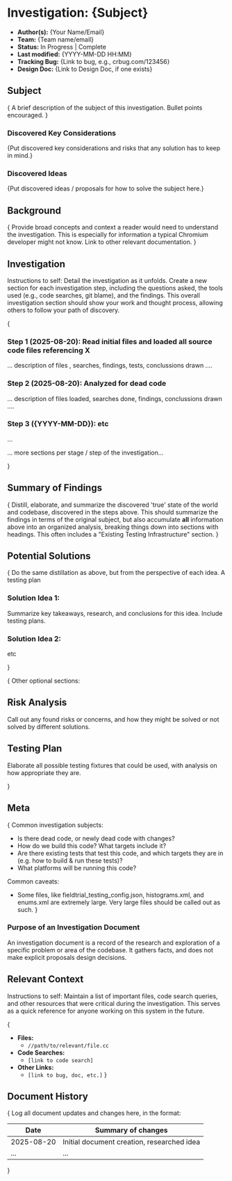 # Investigation: {Subject}

- **Author(s):** {Your Name/Email}
- **Team:** {Team name/email}
- **Status:** In Progress | Complete
- **Last modified:** {YYYY-MM-DD HH:MM}
- **Tracking Bug:** {Link to bug, e.g., crbug.com/123456}
- **Design Doc:** {Link to Design Doc, if one exists}

## Subject

{ A brief description of the subject of this investigation. Bullet points
encouraged. }

### Discovered Key Considerations

{Put discovered key considerations and risks that any solution has to keep in mind.}

### Discovered Ideas

{Put discovered ideas / proposals for how to solve the subject here.}

## Background

{ Provide broad concepts and context a reader would need to understand the
investigation. This is especially for information a typical Chromium developer
might not know. Link to other relevant documentation. }

## Investigation

Instructions to self: Detail the investigation as it unfolds. Create a new
section for each investigation step, including the questions asked, the tools
used (e.g., code searches, git blame), and the findings. This overall
investigation section should show your work and thought process, allowing others
to follow your path of discovery.

{

### Step 1 (2025-08-20): Read initial files and loaded all source code files referencing X
... description of files , searches, findings, tests, conclussions drawn ....


### Step 2 (2025-08-20): Analyzed for dead code
... description of files loaded, searches done, findings, conclussions drawn
....

### Step 3 ({YYYY-MM-DD}): etc
...

... more sections per stage / step of the investigation...

}

## Summary of Findings

{
Distill, elaborate, and summarize the discovered 'true' state of the world and codebase, discovered in the steps above. This should summarize the findings in terms of the original subject, but also accumulate **all** information above into an organized analysis, breaking things down into sections with headings. This often includes a "Existing Testing Infrastructure" section.
}

## Potential Solutions

{
Do the same distillation as above, but from the perspective of each idea. A testing plan

### Solution Idea 1: <approach>

Summarize key takeaways, research, and conclusions for this idea. Include testing plans.

### Solution Idea 2: <idea>

etc

}

{
Other optional sections:

## Risk Analysis

Call out any found risks or concerns, and how they might be solved or not solved by different solutions.

## Testing Plan

Elaborate all possible testing fixtures that could be used, with analysis on how appropriate they are.

}

## Meta

{ Common investigation subjects:
- Is there dead code, or newly dead code with changes?
- How do we build this code? What targets include it?
- Are there existing tests that test this code, and which targets they are in
  (e.g. how to build & run these tests)?
- What platforms will be running this code?

Common caveats:
- Some files, like fieldtrial_testing_config.json, histograms.xml, and enums.xml
  are extremely large. Very large files should be called out as such. }

### Purpose of an Investigation Document

An investigation document is a record of the research and exploration of a
specific problem or area of the codebase. It gathers facts, and does not make
explicit proposals design decisions.

## Relevant Context

Instructions to self: Maintain a list of important files, code search queries,
and other resources that were critical during the investigation. This serves as
a quick reference for anyone working on this system in the future.

{
*   **Files:**
    *   `//path/to/relevant/file.cc`
*   **Code Searches:**
    *   `[link to code search]`
*   **Other Links:**
    *   `[link to bug, doc, etc.]` }

## Document History

{ Log all document updates and changes here, in the format:

| Date       | Summary of changes                                              |
| -----------|---------------------------------------------------------------- |
| 2025-08-20 | Initial document creation, researched idea                      |
| ...        | ...                                                             |

}
